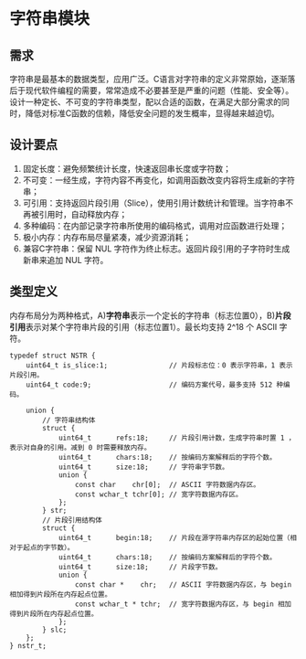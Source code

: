 # 字符串模块

## 需求
字符串是最基本的数据类型，应用广泛。C语言对字符串的定义非常原始，逐渐落后于现代软件编程的需要，常常造成不必要甚至是严重的问题（性能、安全等）。设计一种定长、不可变的字符串类型，配以合适的函数，在满足大部分需求的同时，降低对标准C函数的信赖，降低安全问题的发生概率，显得越来越迫切。

## 设计要点
1. 固定长度：避免频繁统计长度，快速返回串长度或字符数；
2. 不可变：一经生成，字符内容不再变化，如调用函数改变内容将生成新的字符串；
3. 可引用：支持返回片段引用（Slice），使用引用计数统计和管理。当字符串不再被引用时，自动释放内存；
4. 多种编码：在内部记录字符串所使用的编码格式，调用对应函数进行处理；
5. 极小内存：内存布局尽量紧凑，减少资源消耗；
6. 兼容C字符串：保留 NUL 字符作为终止标志。返回片段引用的子字符时生成新串来追加 NUL 字符。

## 类型定义
内存布局分为两种格式，A)**字符串**表示一个定长的字符串（标志位置0），B)**片段引用**表示对某个字符串片段的引用（标志位置1）。最长均支持 2^18 个 ASCII 字符。

```
typedef struct NSTR {
    uint64_t is_slice:1;               // 片段标志位：0 表示字符串，1 表示片段引用。
    uint64_t code:9;                   // 编码方案代号，最多支持 512 种编码。

    union {
        // 字符串结构体
        struct {
            uint64_t      refs:18;     // 片段引用计数，生成字符串时置 1 ，表示对自身的引用。减到 0 时需要释放内存。
            uint64_t      chars:18;    // 按编码方案解释后的字符个数。
            uint64_t      size:18;     // 字符串字节数。
            union {
                const char    chr[0];  // ASCII 字符数据内存区。
                const wchar_t tchr[0]; // 宽字符数据内存区。
            };
        } str;
        // 片段引用结构体
        struct {
            uint64_t      begin:18;    // 片段在源字符串内存区的起始位置（相对于起点的字节数）。
            uint64_t      chars:18;    // 按编码方案解释后的字符个数。
            uint64_t      size:18;     // 片段字节数。
            union {
                const char *    chr;   // ASCII 字符数据内存区，与 begin 相加得到片段所在内存起点位置。
                const wchar_t * tchr;  // 宽字符数据内存区，与 begin 相加得到片段所在内存起点位置。
            };
        } slc;
    };
} nstr_t;
```
